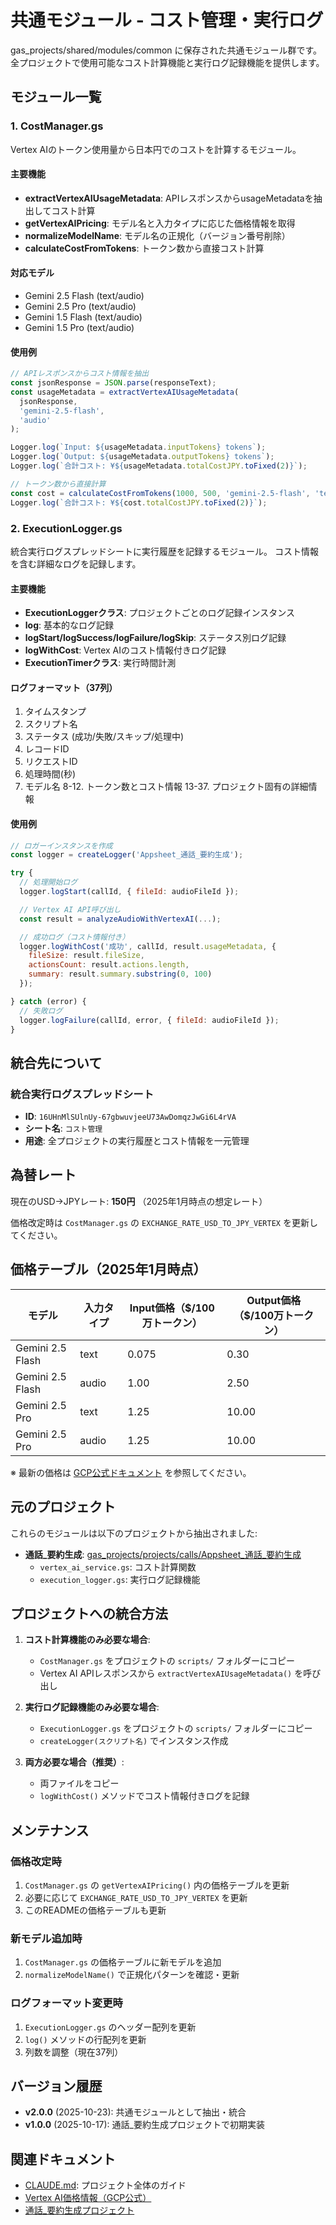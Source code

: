 # 共通モジュール - コスト管理・実行ログ

gas_projects/shared/modules/common に保存された共通モジュール群です。
全プロジェクトで使用可能なコスト計算機能と実行ログ記録機能を提供します。

## モジュール一覧

### 1. CostManager.gs
Vertex AIのトークン使用量から日本円でのコストを計算するモジュール。

#### 主要機能
- **extractVertexAIUsageMetadata**: APIレスポンスからusageMetadataを抽出してコスト計算
- **getVertexAIPricing**: モデル名と入力タイプに応じた価格情報を取得
- **normalizeModelName**: モデル名の正規化（バージョン番号削除）
- **calculateCostFromTokens**: トークン数から直接コスト計算

#### 対応モデル
- Gemini 2.5 Flash (text/audio)
- Gemini 2.5 Pro (text/audio)
- Gemini 1.5 Flash (text/audio)
- Gemini 1.5 Pro (text/audio)

#### 使用例
```javascript
// APIレスポンスからコスト情報を抽出
const jsonResponse = JSON.parse(responseText);
const usageMetadata = extractVertexAIUsageMetadata(
  jsonResponse,
  'gemini-2.5-flash',
  'audio'
);

Logger.log(`Input: ${usageMetadata.inputTokens} tokens`);
Logger.log(`Output: ${usageMetadata.outputTokens} tokens`);
Logger.log(`合計コスト: ¥${usageMetadata.totalCostJPY.toFixed(2)}`);

// トークン数から直接計算
const cost = calculateCostFromTokens(1000, 500, 'gemini-2.5-flash', 'text');
Logger.log(`合計コスト: ¥${cost.totalCostJPY.toFixed(2)}`);
```

### 2. ExecutionLogger.gs
統合実行ログスプレッドシートに実行履歴を記録するモジュール。
コスト情報を含む詳細なログを記録します。

#### 主要機能
- **ExecutionLoggerクラス**: プロジェクトごとのログ記録インスタンス
- **log**: 基本的なログ記録
- **logStart/logSuccess/logFailure/logSkip**: ステータス別ログ記録
- **logWithCost**: Vertex AIのコスト情報付きログ記録
- **ExecutionTimerクラス**: 実行時間計測

#### ログフォーマット（37列）
1. タイムスタンプ
2. スクリプト名
3. ステータス (成功/失敗/スキップ/処理中)
4. レコードID
5. リクエストID
6. 処理時間(秒)
7. モデル名
8-12. トークン数とコスト情報
13-37. プロジェクト固有の詳細情報

#### 使用例
```javascript
// ロガーインスタンスを作成
const logger = createLogger('Appsheet_通話_要約生成');

try {
  // 処理開始ログ
  logger.logStart(callId, { fileId: audioFileId });

  // Vertex AI API呼び出し
  const result = analyzeAudioWithVertexAI(...);

  // 成功ログ（コスト情報付き）
  logger.logWithCost('成功', callId, result.usageMetadata, {
    fileSize: result.fileSize,
    actionsCount: result.actions.length,
    summary: result.summary.substring(0, 100)
  });

} catch (error) {
  // 失敗ログ
  logger.logFailure(callId, error, { fileId: audioFileId });
}
```

## 統合先について

### 統合実行ログスプレッドシート
- **ID**: `16UHnMlSUlnUy-67gbwuvjeeU73AwDomqzJwGi6L4rVA`
- **シート名**: `コスト管理`
- **用途**: 全プロジェクトの実行履歴とコスト情報を一元管理

## 為替レート

現在のUSD→JPYレート: **150円**
（2025年1月時点の想定レート）

価格改定時は `CostManager.gs` の `EXCHANGE_RATE_USD_TO_JPY_VERTEX` を更新してください。

## 価格テーブル（2025年1月時点）

| モデル | 入力タイプ | Input価格（$/100万トークン） | Output価格（$/100万トークン） |
|--------|-----------|-------------------------|--------------------------|
| Gemini 2.5 Flash | text | 0.075 | 0.30 |
| Gemini 2.5 Flash | audio | 1.00 | 2.50 |
| Gemini 2.5 Pro | text | 1.25 | 10.00 |
| Gemini 2.5 Pro | audio | 1.25 | 10.00 |

※ 最新の価格は [GCP公式ドキュメント](https://cloud.google.com/vertex-ai/generative-ai/pricing) を参照してください。

## 元のプロジェクト

これらのモジュールは以下のプロジェクトから抽出されました:

- **通話_要約生成**: [gas_projects/projects/calls/Appsheet_通話_要約生成](../../projects/calls/Appsheet_通話_要約生成/)
  - `vertex_ai_service.gs`: コスト計算関数
  - `execution_logger.gs`: 実行ログ記録機能

## プロジェクトへの統合方法

1. **コスト計算機能のみ必要な場合**:
   - `CostManager.gs` をプロジェクトの `scripts/` フォルダーにコピー
   - Vertex AI APIレスポンスから `extractVertexAIUsageMetadata()` を呼び出し

2. **実行ログ記録機能のみ必要な場合**:
   - `ExecutionLogger.gs` をプロジェクトの `scripts/` フォルダーにコピー
   - `createLogger(スクリプト名)` でインスタンス作成

3. **両方必要な場合（推奨）**:
   - 両ファイルをコピー
   - `logWithCost()` メソッドでコスト情報付きログを記録

## メンテナンス

### 価格改定時
1. `CostManager.gs` の `getVertexAIPricing()` 内の価格テーブルを更新
2. 必要に応じて `EXCHANGE_RATE_USD_TO_JPY_VERTEX` を更新
3. このREADMEの価格テーブルも更新

### 新モデル追加時
1. `CostManager.gs` の価格テーブルに新モデルを追加
2. `normalizeModelName()` で正規化パターンを確認・更新

### ログフォーマット変更時
1. `ExecutionLogger.gs` のヘッダー配列を更新
2. `log()` メソッドの行配列を更新
3. 列数を調整（現在37列）

## バージョン履歴

- **v2.0.0** (2025-10-23): 共通モジュールとして抽出・統合
- **v1.0.0** (2025-10-17): 通話_要約生成プロジェクトで初期実装

## 関連ドキュメント

- [CLAUDE.md](../../../.claude/CLAUDE.md): プロジェクト全体のガイド
- [Vertex AI価格情報（GCP公式）](https://cloud.google.com/vertex-ai/generative-ai/pricing)
- [通話_要約生成プロジェクト](../../projects/calls/Appsheet_通話_要約生成/README.md)
